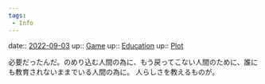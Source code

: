 ```yaml
---
tags:
 - Info
---
```


date:: [2022-09-03](Daily_Note/2022-09-03.md)
up:: [Game](Bar/Novel/Topics/Game.md)
up:: [Education](Bar/Novel/Topics/Education.md)
up:: [Plot](Bar/Novel/Chaos/Plot.md)

必要だったんだ。のめり込む人間の為に、もう戻ってこない人間のために、誰にも教育されないままでいる人間の為に。
人らしさを教えるものが。